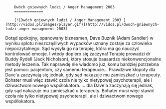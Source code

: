 
        Dwóch gniewnych ludzi / Anger Management 2003 
        =============
        
        [![Dwóch gniewnych ludzi / Anger Management 2003 ](http://vidos.pl/images/player.gif)](http://vidos.pl/dwoch-gniewnych-ludzi-anger-management-2003)
        
        
 Dotąd spokojny, opanowany biznesmen, Dave Buznik (Adam Sandler) w wyniku splotu nieszczęśliwych wypadków uznany zostaje za człowieka niepoczytalnego. Sąd wysyła go na terapię, która ma go nauczyć kontrolować emocje. I wtedy dopiero się zaczyna! Terapię prowadzi dr Buddy Rydell (Jack Nicholson), który stosuje baaaardzo niekonwencjonalne metody leczenia. Tak naprawdę nie wiadomo już, komu bardziej potrzebna jest pomoc: pacjentom, czy samemu terapeucie... Prawdziwe kłopoty dla Dave'a zaczynają się jednak, gdy sąd nakazuje mu zamieszkać u terapeuty. Bohater musi więc stawić czoła nie tylko nietypowej psychoterapii, ale i dziwactwom nowego współlokatora.   ... dla Dave'a zaczynają się jednak, gdy sąd nakazuje mu zamieszkać u terapeuty. Bohater musi więc stawić czoła nie tylko nietypowej psychoterapii, ale i dziwactwom nowego współlokatora.
    